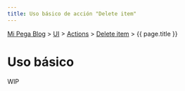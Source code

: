 ```yaml
---
title: Uso básico de acción "Delete item"
---
```


[Mi Pega Blog](https://dfrankmv.github.io/mipegablog) > [UI](https://dfrankmv.github.io/mipegablog/ui) > [Actions](https://dfrankmv.github.io/mipegablog/ui/actions) > [Delete item](https://dfrankmv.github.io/mipegablog/ui/actions/delete-item) > {{ page.title }}

# Uso básico

WIP
